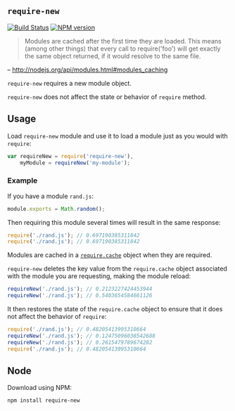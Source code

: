 ## `require-new`

[![Build Status](https://travis-ci.org/gajus/require-new.png?branch=master&decache1)](https://travis-ci.org/gajus/require-new)
[![NPM version](https://badge.fury.io/js/require-new.svg)](http://badge.fury.io/js/require-new)

> Modules are cached after the first time they are loaded. This means (among other things) that every call to require('foo') will get exactly the same object returned, if it would resolve to the same file.

– http://nodejs.org/api/modules.html#modules_caching

`require-new` requires a new module object.

`require-new` does not affect the state or behavior of `require` method.

## Usage

Load `require-new` module and use it to load a module just as you would with `require`:

```js
var requireNew = require('require-new'),
    myModule = requireNew('my-module');
```

### Example

If you have a module `rand.js`:

```js
module.exports = Math.random();
```

Then requiring this module several times will result in the same response:

```js
require('./rand.js'); // 0.697190385311842
require('./rand.js'); // 0.697190385311842
```

Modules are cached in a [`require.cache`](http://nodejs.org/api/globals.html#globals_require_cache) object when they are required. 

`require-new` deletes the key value from the `require.cache` object associated with the module you are requesting, making the module reload:

```js
requireNew('./rand.js'); // 0.2123227424453944
requireNew('./rand.js'); // 0.5403654584661126
```

It then restores the state of the `require.cache` object to ensure that it does not affect the behavior of `require`:

```js
require('./rand.js'); // 0.48205413995310664
requireNew('./rand.js'); // 0.12475096038542688
requireNew('./rand.js'); // 0.2615479789674282
require('./rand.js'); // 0.48205413995310664
```

## Node

Download using NPM:

```sh
npm install require-new
```